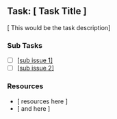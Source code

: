 ## Task: [ Task Title ]

[ This would be the task description]

### Sub Tasks

- [ ] [[sub issue 1]](#1)
- [ ] [[sub issue 2]](#1)

### Resources

- [ resources here ]
- [ and here ]
